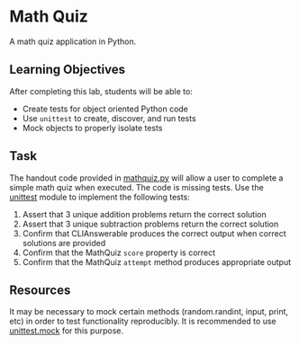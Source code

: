 Math Quiz
=========

A math quiz application in Python.

Learning Objectives
-------------------

After completing this lab, students will be able to:

- Create tests for object oriented Python code
- Use `unittest` to create, discover, and run tests
- Mock objects to properly isolate tests

Task
----

The handout code provided in [mathquiz.py](mathquiz.py) will allow a user to complete a simple math quiz when executed. The code is missing tests. Use the [unittest](https://docs.python.org/3/library/unittest.html) module to implement the following tests:

1. Assert that 3 unique addition problems return the correct solution
2. Assert that 3 unique subtraction problems return the correct solution
3. Confirm that CLIAnswerable produces the correct output when correct solutions are provided
4. Confirm that the MathQuiz `score` property is correct
5. Confirm that the MathQuiz `attempt` method produces appropriate output

Resources
---------

It may be necessary to mock certain methods (random.randint, input, print, etc) in order to test functionality reproducibly. It is recommended to use [unittest.mock](https://docs.python.org/dev/library/unittest.mock.html) for this purpose.
